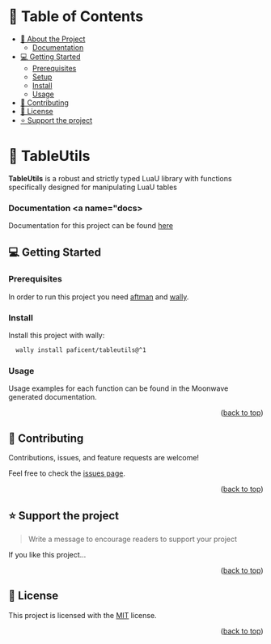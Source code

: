<a name="readme-top"></a>

<!-- TABLE OF CONTENTS -->

# 📗 Table of Contents

- [📖 About the Project](#about-project)
  - [Documentation](#docs)
- [💻 Getting Started](#getting-started)
  - [Prerequisites](#prerequisites)
  - [Setup](#setup)
  - [Install](#install)
  - [Usage](#usage)
- [🤝 Contributing](#contributing)
- [📝 License](#license)
- [⭐️ Support the project](#support)

<!-- PROJECT DESCRIPTION -->

# 📖 TableUtils <a name="about-project"></a>

**TableUtils** is a robust and strictly typed LuaU library with functions specifically designed for manipulating LuaU tables

### Documentation <a name="docs></a>
Documentation for this project can be found [here](https://paficent.github.io/TableUtils/)


## 💻 Getting Started <a name="getting-started"></a>

### Prerequisites <a name="prerequisites"></a>

In order to run this project you need [aftman](https://github.com/LPGhatguy/aftman/) and [wally](https://github.com/UpliftGames/wally).


### Install <a name="install"></a>

Install this project with wally:

```sh
  wally install paficent/tableutils@^1
```


### Usage <a name="usage"></a>
Usage examples for each function can be found in the Moonwave generated documentation.

<p align="right">(<a href="#readme-top">back to top</a>)</p>


<!-- CONTRIBUTING -->

## 🤝 Contributing <a name="contributing"></a>

Contributions, issues, and feature requests are welcome!

Feel free to check the [issues page](../../issues/).

<p align="right">(<a href="#readme-top">back to top</a>)</p>

<!-- SUPPORT -->

## ⭐️ Support the project <a name="support"></a>

> Write a message to encourage readers to support your project

If you like this project...

<p align="right">(<a href="#readme-top">back to top</a>)</p>


<!-- LICENSE -->

## 📝 License <a name="license"></a>

This project is licensed with the [MIT](./LICENSE) license.

<p align="right">(<a href="#readme-top">back to top</a>)</p>

